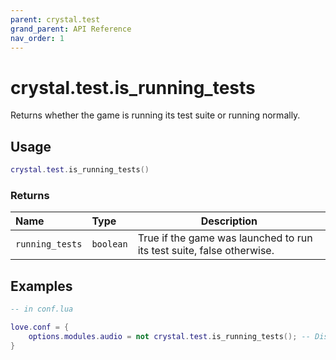 ```yaml
---
parent: crystal.test
grand_parent: API Reference
nav_order: 1
---
```


# crystal.test.is_running_tests

Returns whether the game is running its test suite or running normally.

## Usage

```lua
crystal.test.is_running_tests()
```

### Returns

| Name            | Type      | Description                                                           |
| :-------------- | :-------- | --------------------------------------------------------------------- |
| `running_tests` | `boolean` | True if the game was launched to run its test suite, false otherwise. |

## Examples

```lua
-- in conf.lua

love.conf = {
	options.modules.audio = not crystal.test.is_running_tests(); -- Disable the audio module of Love 2D when running tests
}
```
